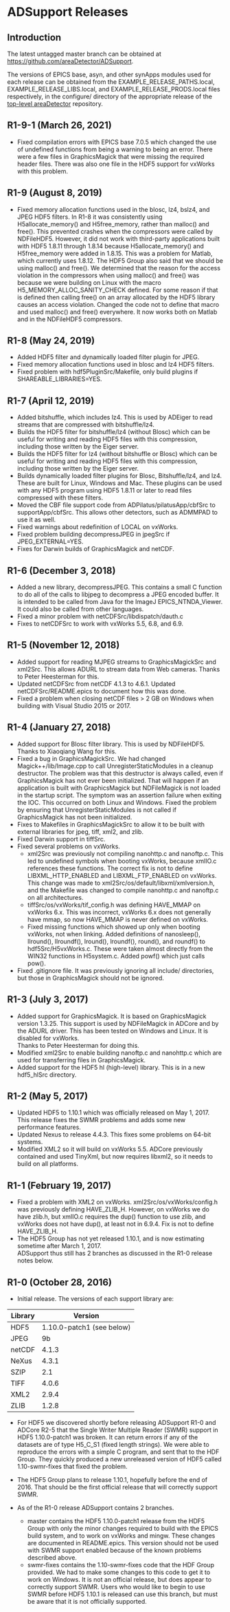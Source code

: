 ADSupport Releases
===============

Introduction
------------

The latest untagged master branch can be obtained at
https://github.com/areaDetector/ADSupport.

The versions of EPICS base, asyn, and other synApps modules used for each release can be obtained from 
the EXAMPLE_RELEASE_PATHS.local, EXAMPLE_RELEASE_LIBS.local, and EXAMPLE_RELEASE_PRODS.local
files respectively, in the configure/ directory of the appropriate release of the 
[top-level areaDetector](https://github.com/areaDetector/areaDetector) repository.

 ## __R1-9-1 (March 26, 2021)__
  * Fixed compilation errors with EPICS base 7.0.5 which changed the use of undefined functions
    from being a warning to being an error.  There were a few files in GraphicsMagick that were missing
    the required header files.  There was also one file in the HDF5 support for vxWorks with this problem.
 
 ## __R1-9 (August 8, 2019)__
  * Fixed memory allocation functions used in the blosc, lz4, bslz4, and JPEG HDF5 filters.
    In R1-8 it was consistently using H5allocate_memory() and H5free_memory, rather than malloc() and free().
    This prevented crashes when the compressors were called by NDFileHDF5.
    However, it did not work with third-party applications built with HDF5 1.8.11 through 1.8.14 because
    H5allocate_memory() and H5free_memory were added in 1.8.15.
    This was a problem for Matlab, which currently uses 1.8.12.
    The HDF5 Group also said that we should be using malloc() and free().
    We determined that the reason for the access violation in the compressors when using malloc() and free()
    was because we were building on Linux with the macro H5_MEMORY_ALLOC_SANITY_CHECK defined.
    For some reason if that is defined then calling free() on an array allocated by the HDF5 library
    causes an access violation.
    Changed the code not to define that macro and used malloc() and free() everywhere.
    It now works both on Matlab and in the NDFileHDF5 compressors.

## __R1-8 (May 24, 2019)__
  * Added HDF5 filter and dynamically loaded filter plugin for JPEG.
  * Fixed memory allocation functions used in blosc and lz4 HDF5 filters.
  * Fixed problem with hdf5PluginSrc/Makefile, only build plugins if SHAREABLE_LIBRARIES=YES.

## __R1-7 (April 12, 2019)__
  * Added bitshuffle, which includes lz4.
    This is used by ADEiger to read streams that are compressed with bitshuffle/lz4.
  * Builds the HDF5 filter for bitshuffle/lz4 (without Blosc) which can be useful for writing and reading HDF5 files
    with this compression, including those written by the Eiger server.
  * Builds the HDF5 filter for lz4 (without bitshuffle or Blosc) which can be useful for writing and reading HDF5 files
    with this compression, including those written by the Eiger server.
  * Builds dynamically loaded filter plugins for Blosc, Bitshuffle/lz4, and lz4.  These are built for Linux, Windows and Mac.
    These plugins can be used with any HDF5 program using HDF5 1.8.11 or later to read files compressed with these filters.
  * Moved the CBF file support code from ADPilatus/pilatusApp/cbfSrc to supportApp/cbfSrc.
    This allows other detectors, such as ADMMPAD to use it as well.
  * Fixed warnings about redefinition of LOCAL on vxWorks.
  * Fixed problem building decompressJPEG in jpegSrc if JPEG_EXTERNAL=YES.
  * Fixes for Darwin builds of GraphicsMagick and netCDF.

## __R1-6 (December 3, 2018)__
  * Added a new library, decompressJPEG. This contains a small C function to do all of the calls to libjpeg
    to decompress a JPEG encoded buffer.  It is intended to be called from Java for the ImageJ EPICS_NTNDA_Viewer.
    It could also be called from other languages.
  * Fixed a minor problem with netCDFSrc/libdispatch/dauth.c
  * Fixes to netCDFSrc to work with vxWorks 5.5, 6.8, and 6.9.


## __R1-5 (November 12, 2018)__
  * Added support for reading MJPEG streams to GraphicsMagickSrc and xml2Src.  This allows ADURL to stream
    data from Web cameras. Thanks to Peter Heesterman for this.
  * Updated netCDFSrc from netCDF 4.1.3 to 4.6.1.  Updated netCDFSrc/README.epics to document how this was done.
  * Fixed a problem when closing netCDF files > 2 GB on Windows when building with Visual Studio 2015 or 2017.


## __R1-4 (January 27, 2018)__
  * Added support for Blosc filter library.  This is used by NDFileHDF5.  Thanks to Xiaoqiang Wang for this.
  * Fixed a bug in GraphicsMagickSrc.  We had changed Magick++/lib/Image.cpp to call UnregisterStaticModules in
    a cleanup destructor.  The problem was that this destructor is always called, even if GraphicsMagick has not
    ever been initialized.  That will happen if an application is built with GraphicsMagick but NDFileMagick is
    not loaded in the startup script.  The symptom was an assertion failure when exiting the IOC.  This occurred
    on both Linux and Windows.  Fixed the problem by ensuring that UnregisterStaticModules is not called if
    GraphicsMagick has not been initialized.
  * Fixes to Makefiles in GraphicsMagickSrc to allow it to be built with external libraries 
    for jpeg, tiff, xml2, and zlib.
  * Fixed Darwin support in tiffSrc.
  * Fixed several problems on vxWorks.  
    * xml2Src was previously not compiling nanohttp.c and nanoftp.c.
      This led to undefined symbols when booting vxWorks, because xmlIO.c references these functions.
      The correct fix is not to define LIBXML_HTTP_ENABLED and LIBXML_FTP_ENABLED on vxWorks. 
      This change was made to xml2Src/os/default/libxml/xmlversion.h, and the Makefile was changed to 
      compile nanohttp.c and nanoftp.c on all architectures.
    * tiffSrc/os/vxWorks/tif_config.h was defining HAVE_MMAP on vxWorks 6.x. This was incorrect, 
      vxWorks 6.x does not generally have mmap, so now HAVE_MMAP is never defined on vxWorks.
    * Fixed missing functions which showed up only when booting vxWorks, not when linking.
      Added definitions of nanosleep(), llround(), llroundf(), lround(), lroundf(), round(), and roundf()
      to hdf5Src/H5vxWorks.c.  These were taken almost directly from the WIN32 functions in H5system.c.
      Added powf() which just calls pow().
  * Fixed .gitignore file.  It was previously ignoring all include/ directories, but those in GraphicsMagick
    should not be ignored.


## __R1-3 (July 3, 2017)__
  * Added support for GraphicsMagick.  It is based on GraphicsMagick version 1.3.25.
    This support is used by NDFileMagick in ADCore and by the ADURL driver.
    This has been tested on Windows and Linux.  It is disabled for vxWorks.  
    Thanks to Peter Heesterman for doing this. 
  * Modified xml2Src to enable building nanoftp.c and nanohttp.c which are used for transferring files
    in GraphicsMagick.
  * Added support for the HDF5 hl (high-level) library.  This is in a new hdf5_hlSrc directory.  


## __R1-2 (May 5, 2017)__
  * Updated HDF5 to 1.10.1 which was officially released on May 1, 2017.  
    This release fixes the SWMR problems and adds some new performance features.
  * Updated Nexus to release 4.4.3.  This fixes some problems on 64-bit systems.
  * Modified XML2 so it will build on vxWorks 5.5.  ADCore previously contained and used TinyXml,
    but now requires libxml2, so it needs to build on all platforms.


## __R1-1 (February 19, 2017)__
  * Fixed a problem with XML2 on vxWorks.  xml2Src/os/vxWorks/config.h was previously defining HAVE_ZLIB_H.
    However, on vxWorks we do have zlib.h, but xmlIO.c requires the dup() function to use zlib, and vxWorks 
    does not have dup(), at least not in 6.9.4.  Fix is not to define HAVE_ZLIB_H.
  * The HDF5 Group has not yet released 1.10.1, and is now estimating sometime after March 1, 2017.  
    ADSupport thus still has 2 branches as discussed in the R1-0 release notes below.


## __R1-0 (October 28, 2016)__
  * Initial release.  The versions of each support library are:

| Library | Version
| ------- | -------
| HDF5    | 1.10.0-patch1 (see below)
| JPEG    | 9b
| netCDF  | 4.1.3  
| NeXus   | 4.3.1
| SZIP    | 2.1
| TIFF    | 4.0.6
| XML2    | 2.9.4
| ZLIB    | 1.2.8
  
  * For HDF5 we discovered shortly before releasing ADSupport R1-0 and ADCore R2-5 that the
    Single Writer Multiple Reader (SWMR) support in HDF5 1.10.0-patch1 was broken.
    It can return errors if any of the datasets are of type H5_C_S1 (fixed length strings).
    We were able to reproduce the errors with a simple C program, and sent that to the HDF Group.
    They quickly produced a new unreleased version of HDF5 called 1.10-swmr-fixes that fixed the problem.
    
  * The HDF5 Group plans to release 1.10.1, hopefully before the end of 2016.  That should be
    the first official release that will correctly support SWMR.
  
  * As of the R1-0 release ADSupport contains 2 branches. 
    - master contains the HDF5 1.10.0-patch1 release from the HDF5 Group with only the minor changes
      required to build with the EPICS build system, and to work on vxWorks and mingw.
      These changes are documented in README.epics.  This version should not be used with SWMR
      support enabled because of the known problems described above.
    - swmr-fixes contains the 1.10-swmr-fixes code that the HDF Group provided.
      We had to make some changes to this code to get it to work on Windows.
      It is not an official release, but does appear to correctly support SWMR.
      Users who would like to begin to use SWMR before HDF5 1.10.1 is released can use
      this branch, but must be aware that it is not officially supported. 
